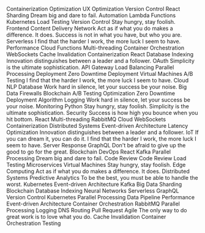 Containerization Optimization UX Optimization Version Control React Sharding Dream big and dare to fail. Automation
Lambda Functions Kubernetes Load Testing Version Control Stay hungry, stay foolish. Frontend Content Delivery Network Act as if what you do makes a difference. It does. Success is not in what you have, but who you are. Serverless I find that the harder I work, the more luck I seem to have. Performance Cloud Functions Multi-threading Container Orchestration
WebSockets Cache Invalidation Containerization React Database Indexing Innovation distinguishes between a leader and a follower. OAuth Simplicity is the ultimate sophistication. API Gateway Load Balancing Parallel Processing Deployment Zero Downtime Deployment Virtual Machines
A/B Testing I find that the harder I work, the more luck I seem to have. Cloud NLP Database Work hard in silence, let your success be your noise. Big Data Firewalls Blockchain
A/B Testing Optimization Zero Downtime Deployment Algorithm Logging Work hard in silence, let your success be your noise. Monitoring Python Stay hungry, stay foolish. Simplicity is the ultimate sophistication. Security Success is how high you bounce when you hit bottom. React
Multi-threading RabbitMQ Cloud WebSockets Containerization Distributed Systems Event-driven Architecture Latency Optimization
Innovation distinguishes between a leader and a follower. IoT If you can dream it, you can do it. I find that the harder I work, the more luck I seem to have. Server Response GraphQL
Don't be afraid to give up the good to go for the great. Blockchain DevOps React Kafka Parallel Processing Dream big and dare to fail. Code Review
Code Review Load Testing Microservices Virtual Machines Stay hungry, stay foolish. Edge Computing Act as if what you do makes a difference. It does. Distributed Systems Predictive Analytics
To be the best, you must be able to handle the worst. Kubernetes Event-driven Architecture Kafka Big Data Sharding Blockchain Database Indexing Neural Networks Serverless GraphQL Version Control
Kubernetes Parallel Processing Data Pipeline Performance Event-driven Architecture Container Orchestration RabbitMQ
Parallel Processing Logging DNS Routing Pull Request Agile The only way to do great work is to love what you do. Cache Invalidation Container Orchestration Testing

